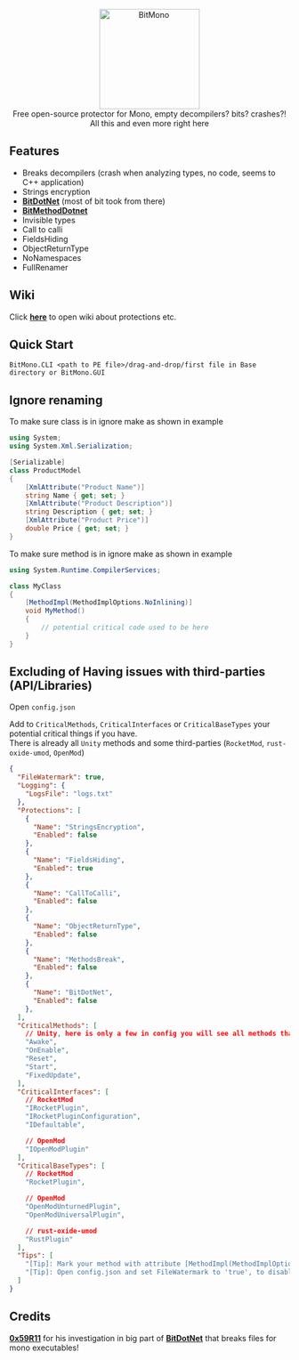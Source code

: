 <p align="center">
  <img src="https://raw.githubusercontent.com/sunnamed434/BitMono/main/BitMonoLogo.png" alt="BitMono" width="180" /><br>
  Free open-source protector for Mono, empty decompilers? bits? crashes?!<br>
  All this and even more right here
</p>

## Features
* Breaks decompilers (crash when analyzing types, no code, seems to C++ application)
* Strings encryption
* **[BitDotNet](https://github.com/0x59R11/BitDotNet)** (most of bit took from there)
* **[BitMethodDotnet](https://github.com/sunnamed434/BitMethodDotnet)** 
* Invisible types
* Call to calli
* FieldsHiding
* ObjectReturnType
* NoNamespaces
* FullRenamer

## Wiki 
Click **[here](https://github.com/sunnamed434/BitMono/wiki)** to open wiki about protections etc.

## Quick Start
`BitMono.CLI <path to PE file>/drag-and-drop/first file in Base directory or BitMono.GUI`

## Ignore renaming
To make sure class is in ignore make as shown in example
```cs
using System;
using System.Xml.Serialization;

[Serializable]
class ProductModel
{
    [XmlAttribute("Product Name")]
    string Name { get; set; }
    [XmlAttribute("Product Description")]
    string Description { get; set; }
    [XmlAttribute("Product Price")]
    double Price { get; set; }
}
```

To make sure method is in ignore make as shown in example
```cs
using System.Runtime.CompilerServices;

class MyClass
{
    [MethodImpl(MethodImplOptions.NoInlining)]
    void MyMethod()
    {
        // potential critical code used to be here
    }
}
```

## Excluding of Having issues with third-parties (API/Libraries)
Open `config.json`

Add to `CriticalMethods`, `CriticalInterfaces` or `CriticalBaseTypes` your potential critical things if you have. 
<br>There is already all `Unity` methods and some third-parties (`RocketMod`, `rust-oxide-umod`, `OpenMod`)

```json
{
  "FileWatermark": true,
  "Logging": {
    "LogsFile": "logs.txt"
  },
  "Protections": [
    {
      "Name": "StringsEncryption",
      "Enabled": false
    },
    {
      "Name": "FieldsHiding",
      "Enabled": true
    },
    {
      "Name": "CallToCalli",
      "Enabled": false
    },
    {
      "Name": "ObjectReturnType",
      "Enabled": false
    },
    {
      "Name": "MethodsBreak",
      "Enabled": false
    },
    {
      "Name": "BitDotNet",
      "Enabled": false
    },
  ],
  "CriticalMethods": [
    // Unity, here is only a few in config you will see all methods that supports Unity
    "Awake",
    "OnEnable",
    "Reset",
    "Start",
    "FixedUpdate",
  ],
  "CriticalInterfaces": [
    // RocketMod
    "IRocketPlugin",
    "IRocketPluginConfiguration",
    "IDefaultable",

    // OpenMod
    "IOpenModPlugin"
  ],
  "CriticalBaseTypes": [
    // RocketMod
    "RocketPlugin",

    // OpenMod
    "OpenModUnturnedPlugin",
    "OpenModUniversalPlugin",

    // rust-oxide-umod
    "RustPlugin"
  ],
  "Tips": [
    "[Tip]: Mark your method with attribute [MethodImpl(MethodImplOptions.NoInlining)] to ignore obfuscation of your method!",
    "[Tip]: Open config.json and set FileWatermark to 'true', to disable watermarking of your file!"
  ]
}
```

Credits
-------
**[0x59R11](https://github.com/0x59R11)** for his investigation in big part of **[BitDotNet](https://github.com/0x59R11/BitDotNet)** that breaks files for mono executables!